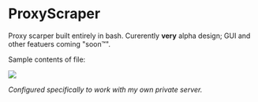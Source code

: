 # ProxyScraper
Proxy scarper built entirely in bash. Curerently <b>very</b> alpha design; GUI and other featuers coming "soon™".

Sample contents of file:

 ![](http://justemma.ddns.net/strip/sample.png)
 
<i>Configured specifically to work with my own private server.</i>
